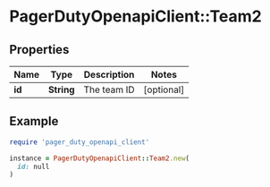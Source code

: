 # PagerDutyOpenapiClient::Team2

## Properties

| Name | Type | Description | Notes |
| ---- | ---- | ----------- | ----- |
| **id** | **String** | The team ID | [optional] |

## Example

```ruby
require 'pager_duty_openapi_client'

instance = PagerDutyOpenapiClient::Team2.new(
  id: null
)
```

